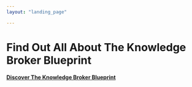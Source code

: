 ```yaml
---
layout: "landing_page"

---
```


  <script type="text/javascript">
      window.location='https://inspiringlifedesign.com/kbb';
    </script>

# Find Out All About The Knowledge Broker Blueprint

<b>
<a href="https://inspiringlifedesign.com/kbb">Discover The Knowledge Broker Blueprint</a>
</b>
